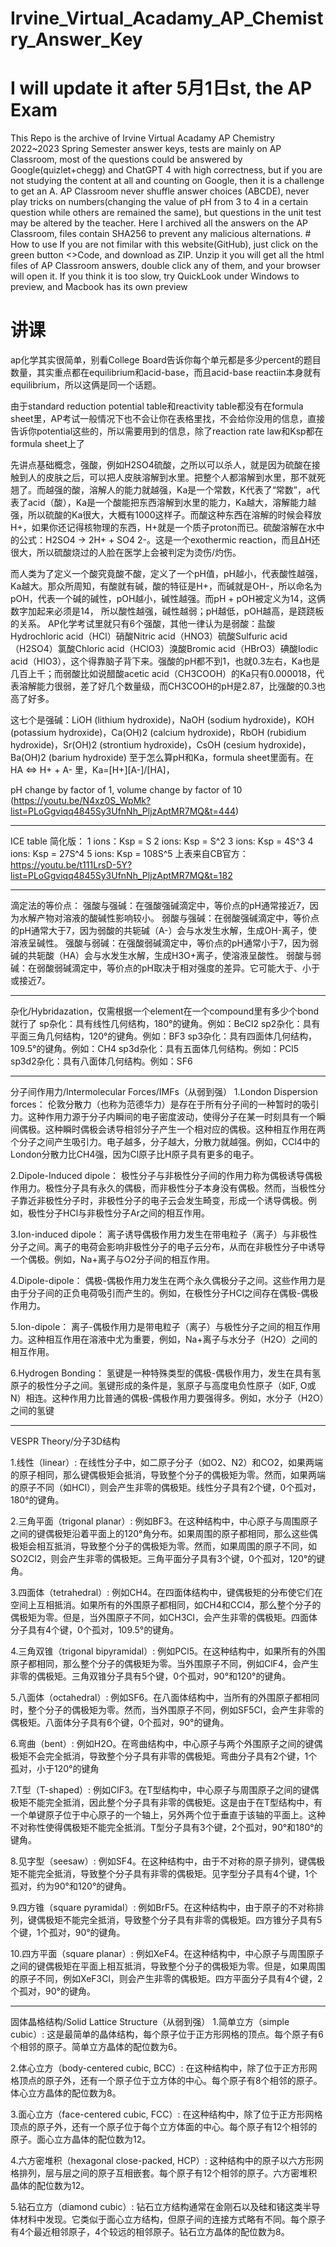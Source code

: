 # Irvine_Virtual_Acadamy_AP_Chemistry_Answer_Key

# I will update it after 5月1日st, the AP Exam

This Repo is the archive of Irvine Virtual Acadamy AP Chemistry 2022~2023 Spring Semester answer keys, tests are mainly on AP Classroom, most of the questions could be answered by Google(quizlet+chegg) and ChatGPT 4 with high correctness, but if you are not studying the content at all and counting on Google, then it is a challenge to get an A. AP Classroom never shuffle answer choices (ABCDE), never play tricks on numbers(changing the value of pH from 3 to 4 in a certain question while others are remained the same), but questions in the unit test may be altered by the teacher. Here I archived all the answers on the AP Classroom, files contain SHA256 to prevent any malicious alternations. # How to use
If you are not fimilar with this website(GitHub), just click on the green button <>Code, and download as ZIP. Unzip it you will get all the html files of AP Classroom answers, double click any of them, and your browser will open it. If you think it is too slow, try QuickLook under Windows to preview, and Macbook has its own preview 

# 讲课

ap化学其实很简单，别看College Board告诉你每个单元都是多少percent的题目数量，其实重点都在equilibrium和acid-base，而且acid-base reactiin本身就有equilibrium，所以这俩是同一个话题。

由于standard reduction potential table和reactivity table都没有在formula sheet里，AP考试一般情况下也不会让你在表格里找，不会给你没用的信息，直接告诉你potential这些的，所以需要用到的信息，除了reaction rate law和Ksp都在formula sheet上了 

先讲点基础概念，强酸，例如H2SO4硫酸，之所以可以杀人，就是因为硫酸在接触到人的皮肤之后，可以把人皮肤溶解到水里。把整个人都溶解到水里，那不就死翘了。而越强的酸，溶解人的能力就越强，Ka是一个常数，K代表了“常数”，a代表了acid（酸），Ka是一个酸能把东西溶解到水里的能力，Ka越大，溶解能力越强，所以硫酸的Ka很大，大概有1000这样子。而酸这种东西在溶解的时候会释放H+，如果你还记得核物理的东西，H+就是一个质子proton而已。硫酸溶解在水中的公式：H2SO4 → 2H+ + SO4 2-。这是一个exothermic reaction，而且ΔH还很大，所以硫酸烧过的人脸在医学上会被判定为烫伤/灼伤。 

而人类为了定义一个酸究竟酸不酸，定义了一个pH值，pH越小，代表酸性越强，Ka越大。那众所周知，有酸就有碱，酸的特征是H+，而碱就是OH-，所以命名为pOH，代表一个碱的碱性，pOH越小，碱性越强。而pH + pOH被定义为14，这俩数字加起来必须是14， 所以酸性越强，碱性越弱；pH越低，pOH越高，是跷跷板的关系。 AP化学考试里就只有6个强酸，其他一律认为是弱酸：盐酸Hydrochloric acid（HCl）硝酸Nitric acid（HNO3）硫酸Sulfuric acid（H2SO4）氯酸Chloric acid（HClO3）溴酸Bromic acid（HBrO3）碘酸Iodic acid（HIO3），这个得靠脑子背下来。强酸的pH都不到1，也就0.3左右，Ka也是几百上千；而弱酸比如说醋酸acetic acid（CH3COOH）的Ka只有0.000018，代表溶解能力很弱，差了好几个数量级，而CH3COOH的pH是2.87，比强酸的0.3也高了好多。

这七个是强碱：LiOH (lithium hydroxide)，NaOH (sodium hydroxide)，KOH (potassium hydroxide)，Ca(OH)2 (calcium hydroxide)，RbOH (rubidium hydroxide)，Sr(OH)2 (strontium hydroxide)，CsOH (cesium hydroxide)，Ba(OH)2 (barium hydroxide) 至于怎么算pH和Ka，formula sheet里面有。在 HA <=> H+ + A- 里，Ka=[H+][A-]/[HA]， 

pH change by factor of 1, volume change by factor of 10 (https://youtu.be/N4xz0S_WpMk?list=PLoGgviqq4845Sy3UfnNh_PljzAptMR7MQ&t=444) 

---------------------------------------------------------------------------------------------------- 

ICE table 简化版：
1 ions：Ksp = S
2 ions: Ksp = S^2
3 ions: Ksp = 4S^3
4 ions: Ksp = 27S^4
5 ions: Ksp = 108S^5
上表来自CB官方：https://youtu.be/t111LrsD-5Y?list=PLoGgviqq4845Sy3UfnNh_PljzAptMR7MQ&t=182 

---------------------------------------------------------------------------------------------------- 

滴定法的等价点： 强酸与强碱：在强酸强碱滴定中，等价点的pH通常接近7，因为水解产物对溶液的酸碱性影响较小。 弱酸与强碱：在弱酸强碱滴定中，等价点的pH通常大于7，因为弱酸的共轭碱（A-）会与水发生水解，生成OH-离子，使溶液呈碱性。 强酸与弱碱：在强酸弱碱滴定中，等价点的pH通常小于7，因为弱碱的共轭酸（HA）会与水发生水解，生成H3O+离子，使溶液呈酸性。 弱酸与弱碱：在弱酸弱碱滴定中，等价点的pH取决于相对强度的差异。它可能大于、小于或接近7。

----------------------------------------------------------------------------------------------------

杂化/Hybridazation，仅需根据一个element在一个compound里有多少个bond就行了 sp杂化：具有线性几何结构，180°的键角。例如：BeCl2 sp2杂化：具有平面三角几何结构，120°的键角。例如：BF3 sp3杂化：具有四面体几何结构，109.5°的键角。例如：CH4 sp3d杂化：具有五面体几何结构。例如：PCl5 sp3d2杂化：具有八面体几何结构。例如：SF6 

----------------------------------------------------------------------------------------------------

分子间作用力/Intermolecular Forces/IMFs（从弱到强） 1.London Dispersion forces：
伦敦分散力（也称为范德华力）是存在于所有分子间的一种暂时的吸引力。这种作用力源于分子内瞬间的电子密度波动，使得分子在某一时刻具有一个瞬间偶极。这种瞬时偶极会诱导相邻分子产生一个相对应的偶极。这种相互作用在两个分子之间产生吸引力。电子越多，分子越大，分散力就越强。例如，CCl4中的London分散力比CH4强，因为Cl原子比H原子具有更多的电子。 

2.Dipole-Induced dipole：
极性分子与非极性分子间的作用力称为偶极诱导偶极作用力。极性分子具有永久的偶极，而非极性分子本身没有偶极。然而，当极性分子靠近非极性分子时，非极性分子的电子云会发生畸变，形成一个诱导偶极。例如，极性分子HCl与非极性分子Ar之间的相互作用。 

3.Ion-induced dipole：
离子诱导偶极作用力发生在带电粒子（离子）与非极性分子之间。离子的电荷会影响非极性分子的电子云分布，从而在非极性分子中诱导一个偶极。例如，Na+离子与O2分子间的相互作用。 

4.Dipole-dipole：
偶极-偶极作用力发生在两个永久偶极分子之间。这些作用力是由于分子间的正负电荷吸引而产生的。例如，在极性分子HCl之间存在偶极-偶极作用力。 

5.Ion-dipole：
离子-偶极作用力是带电粒子（离子）与极性分子之间的相互作用力。这种相互作用在溶液中尤为重要，例如，Na+离子与水分子（H2O）之间的相互作用。 

6.Hydrogen Bonding：
氢键是一种特殊类型的偶极-偶极作用力，发生在具有氢原子的极性分子之间。氢键形成的条件是，氢原子与高度电负性原子（如F, O或N）相连。这种作用力比普通的偶极-偶极作用力要强得多。例如，水分子（H2O）之间的氢键 

----------------------------------------------------------------------------------------------------


VESPR Theory/分子3D结构 

1.线性（linear）: 在线性分子中，如二原子分子（如O2、N2）和CO2，如果两端的原子相同，那么键偶极矩会抵消，导致整个分子的偶极矩为零。然而，如果两端的原子不同（如HCl），则会产生非零的偶极矩。线性分子具有2个键，0个孤对，180°的键角。 

2.三角平面（trigonal planar）: 例如BF3。在这种结构中，中心原子与周围原子之间的键偶极矩沿着平面上的120°角分布。如果周围的原子都相同，那么这些偶极矩会相互抵消，导致整个分子的偶极矩为零。然而，如果周围的原子不同，如SO2Cl2，则会产生非零的偶极矩。三角平面分子具有3个键，0个孤对，120°的键角。 

3.四面体（tetrahedral）: 例如CH4。在四面体结构中，键偶极矩的分布使它们在空间上互相抵消。如果所有的外围原子都相同，如CH4和CCl4，那么整个分子的偶极矩为零。但是，当外围原子不同，如CH3Cl，会产生非零的偶极矩。四面体分子具有4个键，0个孤对，109.5°的键角。 

4.三角双锥（trigonal bipyramidal）: 例如PCl5。在这种结构中，如果所有的外围原子都相同，那么整个分子的偶极矩为零。当外围原子不同，例如ClF4，会产生非零的偶极矩。三角双锥分子具有5个键，0个孤对，90°和120°的键角。 

5.八面体（octahedral）: 例如SF6。在八面体结构中，当所有的外围原子都相同时，整个分子的偶极矩为零。然而，当外围原子不同，例如SF5Cl，会产生非零的偶极矩。八面体分子具有6个键，0个孤对，90°的键角。 

6.弯曲（bent）: 例如H2O。在弯曲结构中，中心原子与两个外围原子之间的键偶极矩不会完全抵消，导致整个分子具有非零的偶极矩。弯曲分子具有2个键，1个孤对，小于120°的键角 

7.T型（T-shaped）: 例如ClF3。在T型结构中，中心原子与周围原子之间的键偶极矩不能完全抵消，因此整个分子具有非零的偶极矩。这是由于在T型结构中，有一个单键原子位于中心原子的一个轴上，另外两个位于垂直于该轴的平面上。这种不对称性使得偶极矩不能完全抵消。T型分子具有3个键，2个孤对，90°和180°的键角。 

8.见字型（seesaw）: 例如SF4。在这种结构中，由于不对称的原子排列，键偶极矩不能完全抵消，导致整个分子具有非零的偶极矩。见字型分子具有4个键，1个孤对，约为90°和120°的键角。 

9.四方锥（square pyramidal）: 例如BrF5。在这种结构中，由于原子的不对称排列，键偶极矩不能完全抵消，导致整个分子具有非零的偶极矩。四方锥分子具有5个键，1个孤对，90°的键角。 

10.四方平面（square planar）: 例如XeF4。在这种结构中，中心原子与周围原子之间的键偶极矩在平面上相互抵消，导致整个分子的偶极矩为零。但是，如果周围的原子不同，例如XeF3Cl，则会产生非零的偶极矩。四方平面分子具有4个键，2个孤对，90°的键角。 

----------------------------------------------------------------------------------------------------

固体晶格结构/Solid Lattice Structure（从弱到强）
1.简单立方（simple cubic）: 这是最简单的晶体结构，每个原子位于正方形网格的顶点。每个原子有6个相邻的原子。简单立方晶体的配位数为6。 

2.体心立方（body-centered cubic, BCC）: 在这种结构中，除了位于正方形网格顶点的原子外，还有一个原子位于立方体的中心。每个原子有8个相邻的原子。体心立方晶体的配位数为8。 

3.面心立方（face-centered cubic, FCC）: 在这种结构中，除了位于正方形网格顶点的原子外，还有一个原子位于每个立方体面的中心。每个原子有12个相邻的原子。面心立方晶体的配位数为12。 

4.六方密堆积（hexagonal close-packed, HCP）: 这种结构中的原子以六方形网格排列，层与层之间的原子互相嵌套。每个原子有12个相邻的原子。六方密堆积晶体的配位数为12。 

5.钻石立方（diamond cubic）: 钻石立方结构通常在金刚石以及硅和锗这类半导体材料中发现。它类似于面心立方结构，但原子间的连接方式略有不同。每个原子有4个最近相邻原子，4个较远的相邻原子。钻石立方晶体的配位数为8。

